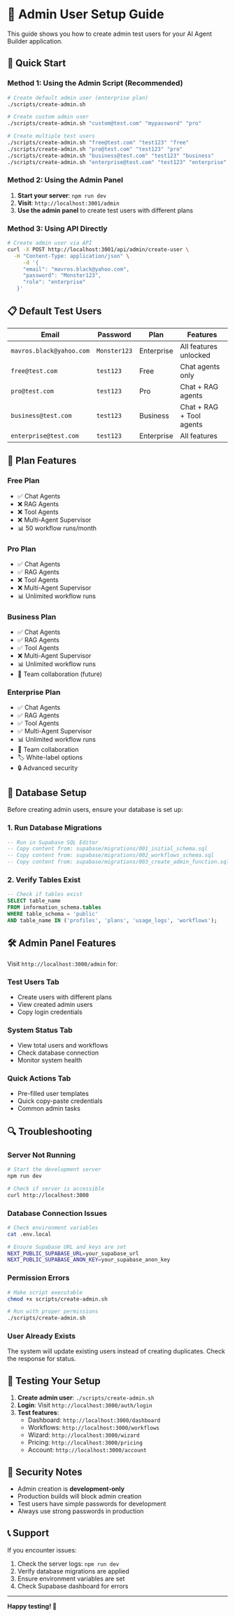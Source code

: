 # 🔧 Admin User Setup Guide

This guide shows you how to create admin test users for your AI Agent Builder application.

## 🚀 Quick Start

### Method 1: Using the Admin Script (Recommended)

```bash
# Create default admin user (enterprise plan)
./scripts/create-admin.sh

# Create custom admin user
./scripts/create-admin.sh "custom@test.com" "mypassword" "pro"

# Create multiple test users
./scripts/create-admin.sh "free@test.com" "test123" "free"
./scripts/create-admin.sh "pro@test.com" "test123" "pro"
./scripts/create-admin.sh "business@test.com" "test123" "business"
./scripts/create-admin.sh "enterprise@test.com" "test123" "enterprise"
```

### Method 2: Using the Admin Panel

1. **Start your server**: `npm run dev`
2. **Visit**: `http://localhost:3001/admin`
3. **Use the admin panel** to create test users with different plans

### Method 3: Using API Directly

```bash
# Create admin user via API
curl -X POST http://localhost:3001/api/admin/create-user \
  -H "Content-Type: application/json" \
     -d '{
     "email": "mavros.black@yahoo.com",
     "password": "Monster123",
     "role": "enterprise"
   }'
```

## 📋 Default Test Users

| Email | Password | Plan | Features |
|-------|----------|------|----------|
| `mavros.black@yahoo.com` | `Monster123` | Enterprise | All features unlocked |
| `free@test.com` | `test123` | Free | Chat agents only |
| `pro@test.com` | `test123` | Pro | Chat + RAG agents |
| `business@test.com` | `test123` | Business | Chat + RAG + Tool agents |
| `enterprise@test.com` | `test123` | Enterprise | All features |

## 🎯 Plan Features

### Free Plan
- ✅ Chat Agents
- ❌ RAG Agents
- ❌ Tool Agents
- ❌ Multi-Agent Supervisor
- 📊 50 workflow runs/month

### Pro Plan
- ✅ Chat Agents
- ✅ RAG Agents
- ❌ Tool Agents
- ❌ Multi-Agent Supervisor
- 📊 Unlimited workflow runs

### Business Plan
- ✅ Chat Agents
- ✅ RAG Agents
- ✅ Tool Agents
- ❌ Multi-Agent Supervisor
- 📊 Unlimited workflow runs
- 👥 Team collaboration (future)

### Enterprise Plan
- ✅ Chat Agents
- ✅ RAG Agents
- ✅ Tool Agents
- ✅ Multi-Agent Supervisor
- 📊 Unlimited workflow runs
- 👥 Team collaboration
- 🏷️ White-label options
- 🔒 Advanced security

## 🔧 Database Setup

Before creating admin users, ensure your database is set up:

### 1. Run Database Migrations

```sql
-- Run in Supabase SQL Editor
-- Copy content from: supabase/migrations/001_initial_schema.sql
-- Copy content from: supabase/migrations/002_workflows_schema.sql
-- Copy content from: supabase/migrations/003_create_admin_function.sql
```

### 2. Verify Tables Exist

```sql
-- Check if tables exist
SELECT table_name 
FROM information_schema.tables 
WHERE table_schema = 'public' 
AND table_name IN ('profiles', 'plans', 'usage_logs', 'workflows');
```

## 🛠️ Admin Panel Features

Visit `http://localhost:3000/admin` for:

### Test Users Tab
- Create users with different plans
- View created admin users
- Copy login credentials

### System Status Tab
- View total users and workflows
- Check database connection
- Monitor system health

### Quick Actions Tab
- Pre-filled user templates
- Quick copy-paste credentials
- Common admin tasks

## 🔍 Troubleshooting

### Server Not Running
```bash
# Start the development server
npm run dev

# Check if server is accessible
curl http://localhost:3000
```

### Database Connection Issues
```bash
# Check environment variables
cat .env.local

# Ensure Supabase URL and keys are set
NEXT_PUBLIC_SUPABASE_URL=your_supabase_url
NEXT_PUBLIC_SUPABASE_ANON_KEY=your_supabase_anon_key
```

### Permission Errors
```bash
# Make script executable
chmod +x scripts/create-admin.sh

# Run with proper permissions
./scripts/create-admin.sh
```

### User Already Exists
The system will update existing users instead of creating duplicates. Check the response for status.

## 🎉 Testing Your Setup

1. **Create admin user**: `./scripts/create-admin.sh`
2. **Login**: Visit `http://localhost:3000/auth/login`
3. **Test features**:
   - Dashboard: `http://localhost:3000/dashboard`
   - Workflows: `http://localhost:3000/workflows`
   - Wizard: `http://localhost:3000/wizard`
   - Pricing: `http://localhost:3000/pricing`
   - Account: `http://localhost:3000/account`

## 🔐 Security Notes

- Admin creation is **development-only**
- Production builds will block admin creation
- Test users have simple passwords for development
- Always use strong passwords in production

## 📞 Support

If you encounter issues:

1. Check the server logs: `npm run dev`
2. Verify database migrations are applied
3. Ensure environment variables are set
4. Check Supabase dashboard for errors

---

**Happy testing! 🚀**
